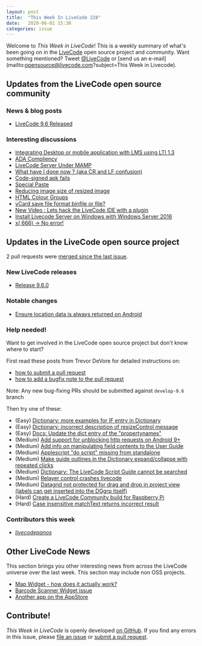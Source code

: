 ```yaml
---
layout: post
title:  "This Week In LiveCode 228"
date:   2020-06-01 15:30
categories: issue
---
```


Welcome to *This Week in LiveCode*!  This is a weekly summary of what's been
going on in the [LiveCode](https://livecode.com/) open source project and
community.  Want something mentioned?  Tweet
[@LiveCode](https://twitter.com/LiveCode) or
[send us an e-mail](mailto:opensource@livecode.com?subject=This Week in Livecode).

## Updates from the LiveCode open source community


### News & blog posts

- [LiveCode 9.6 Released](https://livecode.com/livecode-9-6-released/)


### Interesting discussions

- [Integrating Desktop or mobile application with LMS using LTI 1.3](https://www.mail-archive.com/use-livecode@lists.runrev.com/msg108118.html)
- [ADA Compliency](https://www.mail-archive.com/use-livecode@lists.runrev.com/msg108133.html)
- [LiveCode Server Under MAMP](https://www.mail-archive.com/use-livecode@lists.runrev.com/msg108141.html)
- [What have I done now ? (aka CR and LF confusion)](https://www.mail-archive.com/use-livecode@lists.runrev.com/msg108146.html)
- [Code-signed apk fails](https://www.mail-archive.com/use-livecode@lists.runrev.com/msg108148.html)
- [Special Paste](https://www.mail-archive.com/use-livecode@lists.runrev.com/msg108153.html)
- [Reducing image size of resized image](https://www.mail-archive.com/use-livecode@lists.runrev.com/msg108169.html)
- [HTML Colour Groups](https://www.mail-archive.com/use-livecode@lists.runrev.com/msg108187.html)
- [vCard save file format binfile or file?](https://www.mail-archive.com/use-livecode@lists.runrev.com/msg108197.html)
- [New Video : Lets hack the LiveCode IDE with a plugin](http://forums.livecode.com/viewtopic.php?t=34183&p=192381#p192381)
- [Install Livecode Server on Windows with Windows Server 2016](http://forums.livecode.com/viewtopic.php?t=34158&p=192183#p192183)
- [x( 666) -> No error!](http://forums.livecode.com/viewtopic.php?t=34156&p=192152#p192152)

## Updates in the LiveCode open source project

2 pull requests were [merged since the last issue](https://github.com/search?q=org%3Alivecode+is%3Apublic+is%3Apr+is%3Amerged+merged%3A2020-05-26..2020-05-31&type=Issues).


### New LiveCode releases

- [Release 9.6.0](https://www.mail-archive.com/use-livecode@lists.runrev.com/msg108199.html)


### Notable changes

- [Ensure location data is always returned on Android](https://github.com/livecode/livecode/pull/7360)

<!---
### Bug of the week

- [Bug 22727 - [FIX] revPrintText does not keep defaultStack when it's opened as a modal stack](https://quality.livecode.com/show_bug.cgi?id=22727)

The reporter provided a detailed recipe that allowed us to test and confirm the problem quickly, and also suggested a fix.
--->

### Help needed!

Want to get involved in the LiveCode open source project but don't know where
to start?  

First read these posts from Trevor DeVore for detailed instructions on:

- [how to submit a pull request](https://www.mail-archive.com/use-livecode@lists.runrev.com/msg98530.html)
- [how to add a bugfix note to the pull request](https://www.mail-archive.com/use-livecode@lists.runrev.com/msg98611.html)

Note: Any new bug-fixing PRs should be submitted against `develop-9.6` branch

Then try one of these:

- (Easy) [Dictionary: more examples for IF entry in Dictionary](https://quality.livecode.com/show_bug.cgi?id=22589)
- (Easy) [Dictionary: incorrect description of resizeControl message](https://quality.livecode.com/show_bug.cgi?id=17118)
- (Easy) [Docs: Update the dict entry of the "propertynames"](https://quality.livecode.com/show_bug.cgi?id=7375)
- (Medium) [Add support for unblocking http requests on Android 9+](http://quality.livecode.com/show_bug.cgi?id=22400)
- (Medium) [Add info on manipulating field contents to the User Guide](http://quality.livecode.com/show_bug.cgi?id=18990)
- (Medium) [Applescript "do script" missing from standalone](http://quality.livecode.com/show_bug.cgi?id=20993)
- (Medium) [Make guide outlines in the Dictionary expand/collapse with repeated clicks](http://quality.livecode.com/show_bug.cgi?id=18184)
- (Medium) [Dictionary: The LiveCode Script Guide cannot be searched](http://quality.livecode.com/show_bug.cgi?id=15957)
- (Medium) [Relayer control crashes livecode](https://quality.livecode.com/show_bug.cgi?id=21460)
- (Medium) [Datagrid not protected for drag and drop in project view (labels can get inserted into the DGgrp itself)](https://quality.livecode.com/show_bug.cgi?id=21750)
- (Hard) [Create a LiveCode Community build for Raspberry Pi](http://forums.livecode.com/viewtopic.php?f=76&t=27912)
- (Hard) [Case insensitive matchText returns incorrect result](https://quality.livecode.com/show_bug.cgi?id=15312)


### Contributors this week

- *[livecodepanos](https://github.com/livecodepanos)*


## Other LiveCode News

This section brings you other interesting news from across the LiveCode universe over the last week. This section may include non OSS projects.

- [Map Widget - how does it actually work?](https://www.mail-archive.com/use-livecode@lists.runrev.com/msg108117.html)
- [Barcode Scanner Widget issue](http://forums.livecode.com/viewtopic.php?t=34166&p=192260#p192260)
- [Another app on the AppStore](http://forums.livecode.com/viewtopic.php?t=34159&p=192185#p192185)


<!---
## Upcoming events

* [SoCal LiveCode Group Meeting: March 5, Pasadena](https://forums.livecode.com/viewtopic.php?f=50&t=33729)
--->

## Contribute!

*This Week in LiveCode* is openly developed
[on GitHub](https://github.com/livecode/this-week-in-livecode).
If you find any errors in this issue, please
[file an issue](https://github.com/livecode/this-week-in-livecode/issues) or
[submit a pull request](https://github.com/livecode/this-week-in-livecode/pulls).
